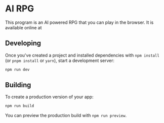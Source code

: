 # AI RPG

This program is an AI powered RPG that you can play in the browser. It is available online at

## Developing

Once you've created a project and installed dependencies with `npm install` (or `pnpm install` or `yarn`), start a
development server:

```bash
npm run dev
```

## Building

To create a production version of your app:

```bash
npm run build
```

You can preview the production build with `npm run preview`.